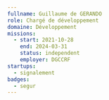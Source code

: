 ```yaml
---
fullname: Guillaume de GERANDO
role: Chargé de développement
domaine: Développement
missions:
  - start: 2021-10-28
    end: 2024-03-31
    status: independent
    employer: DGCCRF
startups:
  - signalement
badges:
  - segur
---
```

